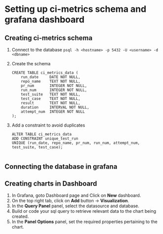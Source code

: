 # Setting up ci-metrics schema and grafana dashboard

## Creating ci-metrics schema

1. Connect to the database
   ```psql -h <hostname> -p 5432 -U <username> -d <dbname>```

2. Create the schema
   ```
   CREATE TABLE ci_metrics_data (
       run_date     DATE NOT NULL,
       repo_name    TEXT NOT NULL,
       pr_num       INTEGER NOT NULL,
       run_num      INTEGER NOT NULL,
       test_suite   TEXT NOT NULL,
       test_case    TEXT NOT NULL,
       result       TEXT NOT NULL,
       duration     INTERVAL NOT NULL,
       attempt_num  INTEGER NOT NULL
   );

3. Add a constraint to avoid duplicates
   ```
   ALTER TABLE ci_metrics_data
   ADD CONSTRAINT unique_test_run
   UNIQUE (run_date, repo_name, pr_num, run_num, attempt_num, test_suite, test_case);


## Connecting the database in grafana


## Creating charts in Dashboard
1. In Grafana, goto Dashboard page and Click on **New** dashboard.
2. On the top right tab, click on **Add** button -> **Visualization**.
3. In the **Query Panel** panel, select the datasource and database.
4. Build or code your sql query to retrieve relevant data to the chart being created.
5. In the **Panel Options** panel, set the required properties pertaining to the chart.
